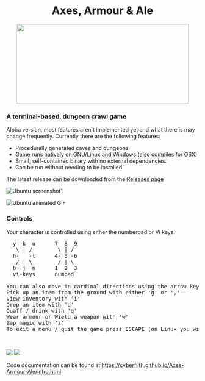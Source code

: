 <h1 align="center">Axes, Armour & Ale</h1>
<p align="center">
  <img width="450" height="209" src="GITscreenshots/NewLogo.png">
</p>

### A terminal-based, dungeon crawl game

Alpha version, most features aren't implemented yet and what there is may change frequently. Currently there are the following features:
 - Procedurally generated caves and dungeons
 - Game runs natively on GNU/Linux and Windows (also compiles for OSX)
 - Small, self-contained binary with no external dependencies.
 - Can be run without needing to be installed

The latest release can be downloaded from the [Releases page](https://github.com/cyberfilth/Axes-Armour-Ale/releases/tag/Alpha58)

![Ubuntu screenshot1](GITscreenshots/Linux_dungeon.png)



![Ubuntu animated GIF](GITscreenshots/LinuxAAA.gif)



### Controls
Your character is controlled using either the numberpad or Vi keys.
<pre>
  y  k  u      7  8  9
   \ | /        \ | /
  h-   -l      4- 5 -6
   / | \        / | \
  b  j  n      1  2  3
  vi-keys      numpad

You can also move in cardinal directions using the arrow keys.
Pick up an item from the ground with either 'g' or ','
View inventory with 'i'
Drop an item with 'd'
Quaff / drink with 'q'
Wear armour or Wield a weapon with 'w'
Zap magic with 'z'
To exit a menu / quit the game press ESCAPE (on Linux you will need to double-tap the ESCAPE key)
</pre>
<br />

<a href="https://www.freepascal.org/" target="_blank" rel="noreferrer noopener"><img src="https://img.shields.io/badge/Free%20Pascal-v3.2.2-blue"></a>   <a href="https://www.vim.org/" target="_blank" rel="noreferrer noopener"><img src="https://img.shields.io/badge/Built%20with-Vim-green"></a>

Code documentation can be found at https://cyberfilth.github.io/Axes-Armour-Ale/intro.html
